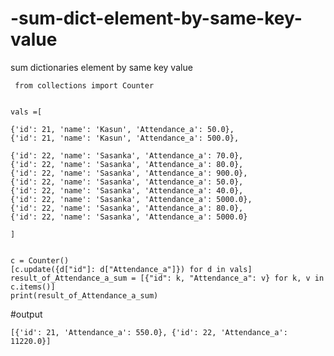 # -sum-dict-element-by-same-key-value
 sum dictionaries element by same key value

     from collections import Counter


    vals =[
    
    {'id': 21, 'name': 'Kasun', 'Attendance_a': 50.0}, 
    {'id': 21, 'name': 'Kasun', 'Attendance_a': 500.0}, 
 
    {'id': 22, 'name': 'Sasanka', 'Attendance_a': 70.0}, 
    {'id': 22, 'name': 'Sasanka', 'Attendance_a': 80.0}, 
    {'id': 22, 'name': 'Sasanka', 'Attendance_a': 900.0}, 
    {'id': 22, 'name': 'Sasanka', 'Attendance_a': 50.0}, 
    {'id': 22, 'name': 'Sasanka', 'Attendance_a': 40.0}, 
    {'id': 22, 'name': 'Sasanka', 'Attendance_a': 5000.0}, 
    {'id': 22, 'name': 'Sasanka', 'Attendance_a': 80.0}, 
    {'id': 22, 'name': 'Sasanka', 'Attendance_a': 5000.0}
    
    ]


    c = Counter()
    [c.update({d["id"]: d["Attendance_a"]}) for d in vals]
    result_of_Attendance_a_sum = [{"id": k, "Attendance_a": v} for k, v in c.items()]
    print(result_of_Attendance_a_sum)
    
    
  #output
  
    [{'id': 21, 'Attendance_a': 550.0}, {'id': 22, 'Attendance_a': 11220.0}]
   
  
